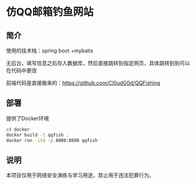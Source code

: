 # 仿QQ邮箱钓鱼网站

## 简介

使用的技术栈：spring boot +mybatis

无后台，填写信息之后存入数据库，然后直接跳转到指定网页，具体跳转到到可以在代码中更改

前端代码是直接搬来的：https://github.com/Cl0udG0d/QQFishing

## 部署

提供了Docker环境

```bash
cd docker
docker build -t qqfish .
docker run -itd -p 8080:8080 qqfish
```

## 说明

本项目仅用于网络安全演练与学习用途，禁止用于违法犯罪行为。
